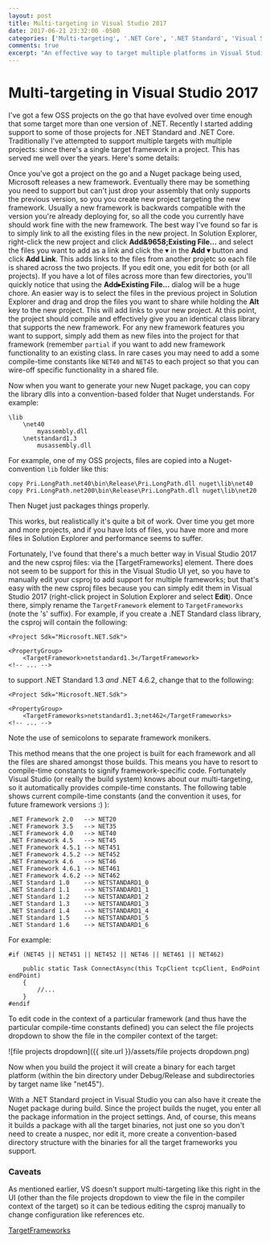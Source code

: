 ```yaml
---
layout: post
title: Multi-targeting in Visual Studio 2017
date: 2017-06-21 23:32:00 -0500
categories: ['Multi-targeting', '.NET Core', '.NET Standard', 'Visual Studio 2017']
comments: true
excerpt: "An effective way to target multiple platforms in Visual Studio 2017 and easily generate a Nuget package."
---
```

# Multi-targeting in Visual Studio 2017
I've got a few OSS projects on the go that have evolved over time enough that some target more than one version of .NET.  Recently I started adding support to some of those projects for .NET Standard and .NET Core. Traditionally I've attempted to support multiple targets with multiple projects: since there's a single target framework in a project.  This has served me well over the years.  Here's some details:

Once you've got a project on the go and a Nuget package being used, Microsoft releases a new framework.  Eventually there may be something you need to support but can't just drop your assembly that only supports the previous version, so you you create new project targeting the new framework.  Usually a new framework is backwards compatible with the version you're already deploying for, so all the code you currently have should work fine with the new framework.  The best way I've found so far is to simply link to all the existing files in the new project.  In Solution Explorer, right-click the new project and click **Add&9658;Existing File&hellip;** and select the files you want to add as a link and click the &blacktriangledown; in the **Add &blacktriangledown;** button and click **Add Link**. This adds links to the files from another projetc so each file is shared across the two projects.  If you edit one, you edit for both (or all projects).  If you have a lot of files across more than few directories, you'll quickly notice that using the **Add&blacktriangleright;Existing File&hellip;** dialog will be a huge chore.  An easier way is to select the files in the previous project in Solution Explorer and drag and drop the files you want to share while holding the **Alt** key to the new project.  This will add links to your new project.  At this point, the project should compile and effectively give you an identical class library that supports the new framework.  For any new framework features you want to support, simply add them as new files into the project for that framework (remember `partial` if you want to add new framework functionality to an existing class.  In rare cases you may need to add a some compile-time constants like `NET40` and `NET45` to each project so that you can wire-off specific functionality in a shared file.

Now when you want to generate your new Nuget package, you can copy the library dlls into a convention-based folder that Nuget understands.  For example:

    \lib
        \net40
            myassembly.dll
        \netstandard1.3
            musassembly.dll

For example, one of my OSS projects, files are copied into a Nuget-convention `lib` folder like this:

    copy Pri.LongPath.net40\bin\Release\Pri.LongPath.dll nuget\lib\net40
    copy Pri.LongPath.net200\bin\Release\Pri.LongPath.dll nuget\lib\net20

Then Nuget just packages things properly.

This works, but realistically it's quite a bit of work.  Over time you get more and more projects, and if you have lots of files, you have more and more files in Solution Explorer and performance seems to suffer.

Fortunately, I've found that there's a much better way in Visual Studio 2017 and the new csproj files: via the [TargetFrameworks] element.  There does not seem to be support for this in the Visual Studio UI yet, so you have to manually edit your csproj to add support for multiple frameworks; but that's easy with the new csproj files because you can simply edit them in Visual Studio 2017 (right-click project in Solution Explorer and select **Edit**).  Once there, simply rename the `TargetFramework` element to `TargetFrameworks` (note the 's' suffix).  For example, if you create a .NET Standard class library, the csproj will contain the following:

    <Project Sdk="Microsoft.NET.Sdk">
 
    <PropertyGroup>
        <TargetFramework>netstandard1.3</TargetFramework>
    <!-- ... -->

to support .NET Standard 1.3 *and* .NET 4.6.2, change that to the following:

    <Project Sdk="Microsoft.NET.Sdk">
 
    <PropertyGroup>
        <TargetFrameworks>netstandard1.3;net462</TargetFrameworks>
    <!-- ... -->

Note the use of semicolons to separate framework monikers.

This method means that the one project is built for each framework and all the files are shared amongst those builds.  This means you have to resort to compile-time constants to signify framework-specific code.  Fortunately Visual Studio (or really the build system) knows about our multi-targeting, so it automatically provides compile-time constants.  The following table shows current compile-time constants (and the convention it uses, for future framework versions :) ):

    .NET Framework 2.0   --> NET20
    .NET Framework 3.5   --> NET35
    .NET Framework 4.0   --> NET40
    .NET Framework 4.5   --> NET45
    .NET Framework 4.5.1 --> NET451
    .NET Framework 4.5.2 --> NET452
    .NET Framework 4.6   --> NET46
    .NET Framework 4.6.1 --> NET461
    .NET Framework 4.6.2 --> NET462
    .NET Standard 1.0    --> NETSTANDARD1_0
    .NET Standard 1.1    --> NETSTANDARD1_1
    .NET Standard 1.2    --> NETSTANDARD1_2
    .NET Standard 1.3    --> NETSTANDARD1_3
    .NET Standard 1.4    --> NETSTANDARD1_4
    .NET Standard 1.5    --> NETSTANDARD1_5
    .NET Standard 1.6    --> NETSTANDARD1_6 

For example:

	#if (NET45 || NET451 || NET452 || NET46 || NET461 || NET462)

		public static Task ConnectAsync(this TcpClient tcpClient, EndPoint endPoint)
		{
			//...
		}
	#endif

To edit code in the context of a particular framework (and thus have the particular compile-time constants defined) you can select the file projects dropdown to show the file in the compiler context of the target:

![file projects dropdown]({{ site.url }}/assets/file projects dropdown.png)

Now when you build the project it will create a binary for each target platform (within the bin directory under Debug/Release and subdirectories by target name like "net45").

With a .NET Standard project in Visual Studio you can also have it create the Nuget package during build.  Since the project builds the nuget, you enter all the package information in the project settings.  And, of course, this means it builds a package with all the target binaries, not just one so you don't need to create a nuspec, nor edit it, more create a convention-based directory structure with the binaries for all the target frameworks you support.

### Caveats
As mentioned earlier, VS doesn't support multi-targeting like this right in the UI (other than the file projects dropdown to view the file in the compiler context of the target) so it can be tedious editing the csproj manually to change configuration like references etc.

[TargetFrameworks](https://docs.microsoft.com/en-us/dotnet/core/tutorials/libraries)
